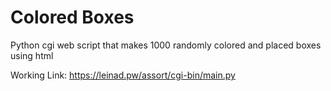 # Colored Boxes
Python cgi web script that makes 1000 randomly colored and placed boxes using html

Working Link:
https://leinad.pw/assort/cgi-bin/main.py
